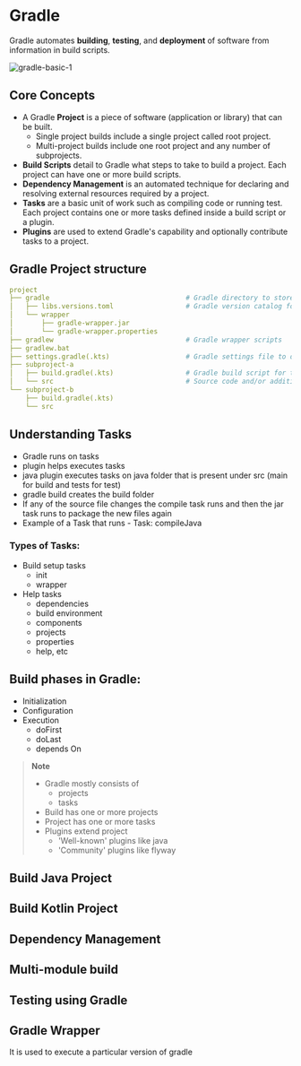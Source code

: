 # Gradle

Gradle automates **building**, **testing**, and **deployment** of software from information in build scripts.

![gradle-basic-1](https://github.com/arunav-b/gradle/assets/44658033/3c5fcd99-4c86-4e0b-b85c-deac4f409fce)

## Core Concepts

- A Gradle **Project** is a piece of software (application or library) that can be built.
  - Single project builds include a single project called root project.
  - Multi-project builds include one root project and any number of subprojects. 
- **Build Scripts** detail to Gradle what steps to take to build a project. Each project can have one or more build scripts.
- **Dependency Management** is an automated technique for declaring and resolving external resources required by a project.
- **Tasks** are a basic unit of work such as compiling code or running test. Each project contains one or more tasks defined inside a build script or a plugin.
- **Plugins** are used to extend Gradle's capability and optionally contribute tasks to a project.
  
## Gradle Project structure

```yaml
project
├── gradle                                  # Gradle directory to store wrapper files and more                 
│   ├── libs.versions.toml                  # Gradle version catalog for dependency management
│   └── wrapper
│       ├── gradle-wrapper.jar
│       └── gradle-wrapper.properties
├── gradlew                                 # Gradle wrapper scripts
├── gradlew.bat                         
├── settings.gradle(.kts)                   # Gradle settings file to define a root project name and subprojects
├── subproject-a
│   ├── build.gradle(.kts)                  # Gradle build script for the subproject
│   └── src                                 # Source code and/or additional files for the projects
└── subproject-b
    ├── build.gradle(.kts)              
    └── src                             
```
 
## Understanding Tasks
- Gradle runs on tasks
- plugin helps executes tasks
- java plugin executes tasks on java folder that is present under src (main for build and tests for test)
- gradle build creates the build folder
- If any of the source file changes the compile task runs and then the jar task runs to package the new files again
- Example of a Task that runs -
  Task: compileJava
### Types of Tasks:
- Build setup tasks
  - init
  - wrapper
- Help tasks
  - dependencies
  - build environment
  - components
  - projects
  - properties
  - help, etc
## Build phases in Gradle:
- Initialization
- Configuration
- Execution
  - doFirst
  - doLast
  - depends On
> **Note**
>
> - Gradle mostly consists of
>   - projects
>   - tasks
> - Build has one or more projects
> - Project has one or more tasks
> - Plugins extend project
>   - 'Well-known' plugins like java
>   - 'Community' plugins like flyway
## Build Java Project
## Build Kotlin Project
## Dependency Management
## Multi-module build
## Testing using Gradle
## Gradle Wrapper
It is used to execute a particular version of gradle
